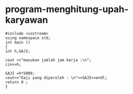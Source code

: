 # program-menghitung-upah-karyawan

    #include <iostream>
    using namespace std;
    int main ()
    {
    int h,GAJI;

    cout <<"masukan jumlah jam kerja :\n";
    cin>>h;

    GAJI =h*5000;
    cout<<"Gaji yang diperoleh : \n"<<GAJI<<endl;
    return 0 ;
    }

